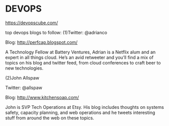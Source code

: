 # DEVOPS

https://devopscube.com/

top devops blogs to follow:
(1)Twitter: @adrianco

Blog: http://perfcap.blogspot.com/

A Technology Fellow at Battery Ventures, Adrian is a Netflix alum and an expert in all things cloud. He’s an avid retweeter and you’ll find a mix of topics on his blog and twitter feed, from cloud conferences to craft beer to new technologies.


(2)John Allspaw

Twitter: @allspaw

Blog: http://www.kitchensoap.com/

John is SVP Tech Operations at Etsy. His blog includes thoughts on systems safety, capacity planning, and web operations and he tweets interesting stuff from around the web on these topics.



